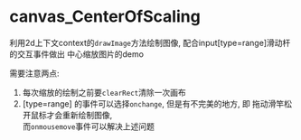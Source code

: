# canvas_CenterOfScaling
利用2d上下文context的`drawImage`方法绘制图像, 配合input[type=range]滑动杆的交互事件做出 中心缩放图片的demo  

需要注意两点:  
1. 每次缩放的绘制之前要`clearRect`清除一次画布  
2. [type=range] 的事件可以选择`onchange`, 但是有不完美的地方, 即 拖动滑竿松开鼠标才会重新绘制图像,  
而`onmousemove`事件可以解决上述问题